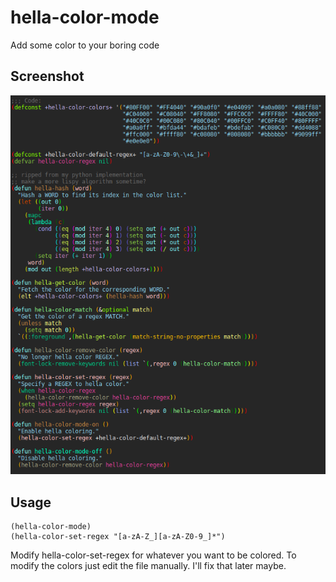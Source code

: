 # hella-color-mode
Add some color to your boring code

## Screenshot
![Screenshot](screenshot.png)

## Usage
```
(hella-color-mode)
(hella-color-set-regex "[a-zA-Z_][a-zA-Z0-9_]*")
```
Modify hella-color-set-regex for whatever you want to be colored.
To modify the colors just edit the file manually. I'll fix that later maybe.